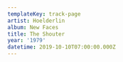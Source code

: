 ```yaml
---
templateKey: track-page
artist: Hoelderlin
album: New Faces
title: The Shouter
year: '1979'
datetime: 2019-10-10T07:00:00.000Z
---
```



